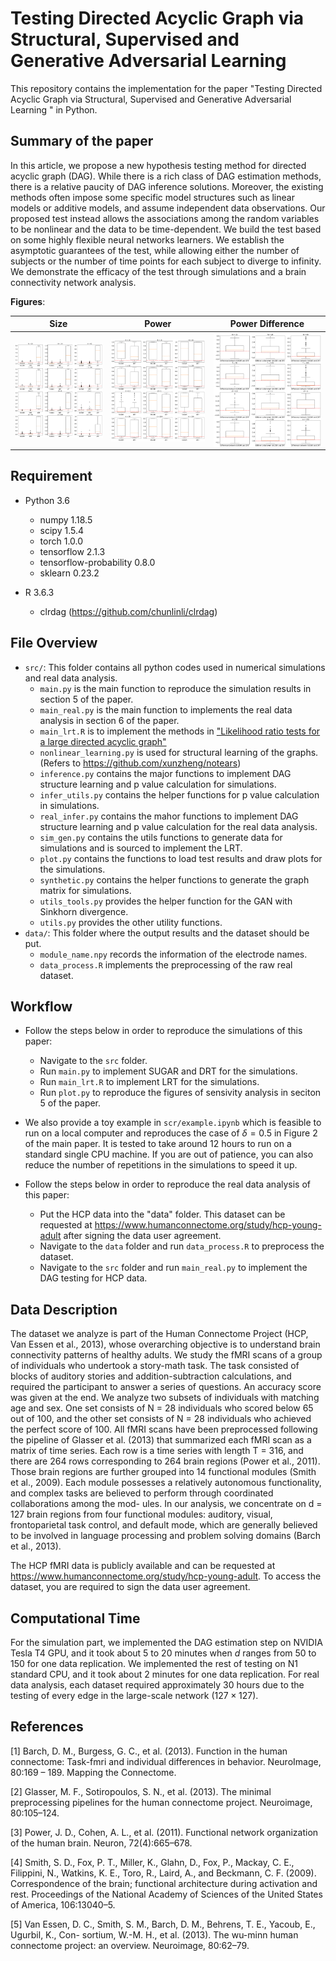 # Testing Directed Acyclic Graph via Structural, Supervised and Generative Adversarial Learning

This repository contains the implementation for the paper "Testing Directed Acyclic Graph via Structural, Supervised and Generative Adversarial Learning
" in Python. 

## Summary of the paper

In this article, we propose a new hypothesis testing method for directed acyclic graph (DAG). While there is a rich class of DAG estimation methods, there is a relative paucity of DAG inference solutions. Moreover, the existing methods often impose some specific model structures such as linear models or additive models, and assume independent data observations. Our proposed test instead allows the associations among the random variables to be nonlinear and the data to be time-dependent. We build the test based on some highly flexible neural networks learners. We establish the asymptotic guarantees of the test, while allowing either the number of subjects or the number of time points for each subject to diverge to infinity. We demonstrate the efficacy of the test through simulations and a brain connectivity network analysis.   


**Figures**:  

| Size | Power | Power Difference |
| :-------:    |  :-------: |  :-------: |
| <img align="center" src="sim_null.png" alt="drawing" width="500">   | <img align="center" src="sim_alter.png" alt="drawing" width="500" >  | <img align="center" src="sim_diff.png" alt="drawing" width="500" >  

## Requirement

+ Python 3.6
    + numpy 1.18.5
    + scipy 1.5.4
    + torch 1.0.0
    + tensorflow 2.1.3
    + tensorflow-probability 0.8.0
    + sklearn 0.23.2

+ R 3.6.3
    + clrdag (https://github.com/chunlinli/clrdag)


## File Overview
- `src/`: This folder contains all python codes used in numerical simulations and real data analysis.
  - `main.py` is the main function to reproduce the simulation results in section 5 of the paper.
  - `main_real.py` is the main function to implements the real data analysis in section 6 of the paper.
  - `main_lrt.R` is to implement the methods in ["Likelihood ratio tests for a large directed acyclic graph"](https://www.ncbi.nlm.nih.gov/pmc/articles/PMC7508303/)
  - `nonlinear_learning.py` is used for structural learning of the graphs. (Refers to https://github.com/xunzheng/notears)
  - `inference.py` contains the major functions to implement DAG structure learning and p value calculation for simulations.
  - `infer_utils.py` contains the helper functions for p value calculation in simulations.
  - `real_infer.py` contains the mahor functions to implement DAG structure learning and p value calculation for the real data analysis.
  - `sim_gen.py` contains the utils functions to generate data for simulations and is sourced to implement the LRT.
  - `plot.py` contains the functions to load test results and draw plots for the simulations.
  - `synthetic.py` contains the helper functions to generate the graph matrix for simulations.
  - `utils_tools.py` provides the helper function for the GAN with Sinkhorn divergence.
  - `utils.py` provides the other utility functions.
- `data/`: This folder where the output results and the dataset should be put.
  - `module_name.npy` records the information of the electrode names. 
  - `data_process.R` implements the preprocessing of the raw real dataset.

## Workflow

- Follow the steps below in order to reproduce the simulations of this paper:
    -  Navigate to the `src` folder.
    -  Run `main.py` to implement SUGAR and DRT for the simulations.
    -  Run `main_lrt.R` to implement LRT for the simulations.
    -  Run `plot.py` to reproduce the figures of sensivity analysis in seciton 5 of the paper.

- We also provide a toy example in `scr/example.ipynb` which is feasible to run on a local computer and reproduces the case of $\delta=0.5$ in Figure 2 of the main paper. It is tested to take around 12 hours to run on a standard single CPU machine. If you are out of patience, you can also reduce the number of repetitions in the simulations to speed it up.

- Follow the steps below in order to reproduce the real data analysis of this paper:
    -  Put the HCP data into the "data" folder. This dataset can be requested at https://www.humanconnectome.org/study/hcp-young-adult after signing the data user agreement.
    -  Navigate to the `data` folder and run `data_process.R` to preprocess the dataset.
    -  Navigate to the `src` folder and run `main_real.py` to implement the DAG testing for HCP data.

## Data Description

The dataset we analyze is part of the Human Connectome Project (HCP, Van Essen et al., 2013), whose overarching objective is to understand brain connectivity patterns of healthy adults. We study the fMRI scans of a group of individuals who undertook a story-math task. The task consisted of blocks of auditory stories and addition-subtraction calculations, and required the participant to answer a series of questions. An accuracy score was given at the end. We analyze two subsets of individuals with matching age and sex. One set consists of N = 28 individuals who scored below 65 out of 100, and the other set consists of N = 28 individuals who achieved the perfect score of 100. All fMRI scans have been preprocessed following the
pipeline of Glasser et al. (2013) that summarized each fMRI scan as a matrix of time series. Each row is a time series with length T = 316, and there are 264 rows corresponding to 264 brain regions (Power et al., 2011). Those brain regions are further grouped into 14 functional
modules (Smith et al., 2009). Each module possesses a relatively autonomous functionality,
and complex tasks are believed to perform through coordinated collaborations among the mod-
ules. In our analysis, we concentrate on d = 127 brain regions from four functional modules:
auditory, visual, frontoparietal task control, and default mode, which are generally believed to
be involved in language processing and problem solving domains (Barch et al., 2013).

The HCP fMRI data is publicly available and can be requested at https://www.humanconnectome.org/study/hcp-young-adult. To access the dataset, you are required to sign the data user agreement.


## Computational Time
For the simulation part, we implemented the DAG estimation step on NVIDIA Tesla T4 GPU, and it took about 5 to 20 minutes when $d$ ranges from 50 to 150 for one data replication. We implemented the rest of testing on N1 standard CPU, and it took about 2 minutes for one data replication. For real data analysis, each dataset required approximately 30 hours due to the testing of every edge in the large-scale network ($127 \times 127$).


## References
[1] Barch, D. M., Burgess, G. C., et al. (2013). Function in the human connectome: Task-fmri and
individual differences in behavior. NeuroImage, 80:169 – 189. Mapping the Connectome.

[2] Glasser, M. F., Sotiropoulos, S. N., et al. (2013). The minimal preprocessing pipelines for the
human connectome project. Neuroimage, 80:105–124.

[3] Power, J. D., Cohen, A. L., et al. (2011). Functional network organization of the human brain.
Neuron, 72(4):665–678.

[4] Smith, S. D., Fox, P. T., Miller, K., Glahn, D., Fox, P., Mackay, C. E., Filippini, N., Watkins,
K. E., Toro, R., Laird, A., and Beckmann, C. F. (2009). Correspondence of the brain;
functional architecture during activation and rest. Proceedings of the National Academy of
Sciences of the United States of America, 106:13040–5.

[5] Van Essen, D. C., Smith, S. M., Barch, D. M., Behrens, T. E., Yacoub, E., Ugurbil, K., Con-
sortium, W.-M. H., et al. (2013). The wu-minn human connectome project: an overview.
Neuroimage, 80:62–79.


